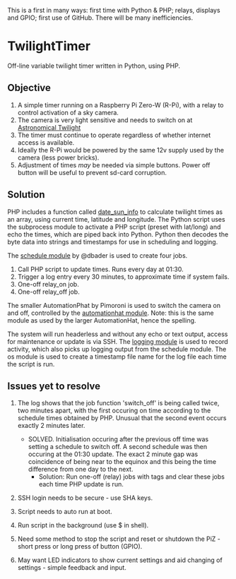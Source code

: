 This is a first in many ways: first time with Python & PHP; relays, displays and GPIO; first use of GitHub. There will be many inefficiencies.

 # TwilightTimer
Off-line variable twilight timer written in Python, using PHP.

## Objective
1. A simple timer running on a Raspberry Pi Zero-W (R-Pi), with a relay to control activation of a sky camera. 
2. The camera is very light sensitive and needs to switch on at [Astronomical Twilight](https://www.timeanddate.com/astronomy/different-types-twilight.html)
3. The timer must continue to operate regardless of whether internet access is available.
4. Ideally the R-Pi would be powered by the same 12v supply used by the camera (less power bricks).
5. Adjustment of times *may* be needed via simple buttons. Power off button will be useful to prevent sd-card corruption.

## Solution
PHP includes a function called [date_sun_info](https://www.php.net/manual/en/function.date-sun-info.php) to calculate twilight times as an array, using current time, latitude and longitude. 
The Python script uses the subprocess module to activate a PHP script (preset with lat/long) and echo the times, which are piped back into Python.
Python then decodes the byte data into strings and timestamps for use in scheduling and logging.

The [schedule module](https://github.com/dbader/schedule) by @dbader is used to create four jobs.
 1. Call PHP script to update times. Runs every day at 01:30.
 2. Trigger a log entry every 30 minutes, to approximate time if system fails.
 3. One-off relay_on job.
 4. One-off relay_off job.

The smaller AutomationPhat by Pimoroni is used to switch the camera on and off, controlled by the [automationhat module](https://learn.pimoroni.com/tutorial/sandyj/getting-started-with-automation-hat-and-phat). Note: this is the same module as used by the larger AutomationHat, hence the spelling. 

The system will run headerless and without any echo or text output, access for maintenance or update is via SSH.
The [logging module](https://realpython.com/python-logging/) is used to record activity, which also picks up logging output from the schedule module. 
The os module is used to create a timestamp file name for the log file each time the script is run. 

## Issues yet to resolve
1. The log shows that the job function 'switch_off' is being called twice, two minutes apart, with the first occuring on time according to the schedule times obtained by PHP. Unusual that the second event occurs exactly 2 minutes later. 
   * SOLVED. Initialisation occuring after the previous off time was setting a schedule to switch off. A second schedule was then occuring at the 01:30 update. The exact 2 minute gap was coincidence of being near to the equinox and this being the time difference from one day to the next.  
     * Solution: Run one-off (relay) jobs with tags and clear these jobs each time PHP update is run.

2. SSH login needs to be secure - use SHA keys.

3. Script needs to auto run at boot.

4. Run script in the background (use $ in shell).

5. Need some method to stop the script and reset or shutdown the PiZ - short press or long press of button (GPIO).

6. May want LED indicators to show current settings and aid changing of settings - simple feedback and input.
